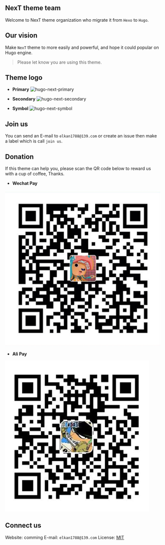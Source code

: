 ## NexT theme team

Welcome to NexT theme organization who migrate it from `Hexo` to `Hugo`.

## Our vision

Make `NexT` theme to more easily and powerful, and hope it could popular on Hugo engine.

> Please let know you are using this theme.

## Theme logo

- __Primary__
![hugo-next-primary](imgs/log/hugo-next-primary.png)

- __Secondary__
![hugo-next-secondary](imgs/log/hugo-next-secondary.png)

- __Symbol__
![hugo-next-symbol](imgs/log/hugo-next-symbol.png)

## Join us

You can send an E-mail to `elkan1788@139.com` or create an issue then make a label which is call `join us`.

## Donation

If this theme can help you, please scan the QR code below to reward us with a cup of coffee, Thanks.

- __Wechat Pay__

![wechat pay](imgs/wechat-pay.png)

- __Ali Pay__

![Ali Pay](imgs/ali-pay.png)

## Connect us

Website: comming
E-mail: `elkan1788@139.com`
License: [MIT](LICENSE)



